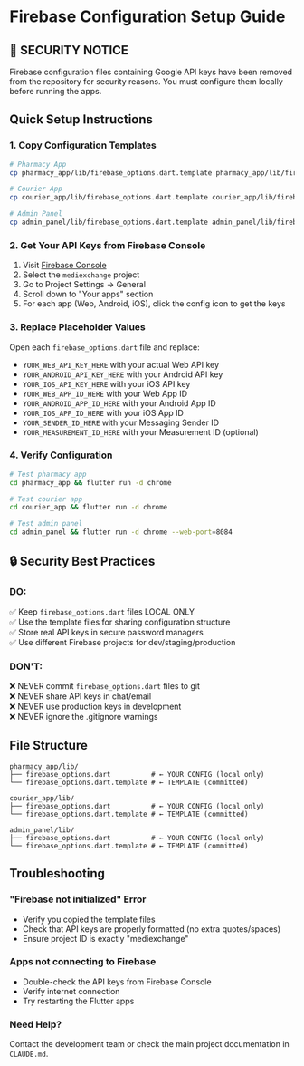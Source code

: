 # Firebase Configuration Setup Guide

## 🚨 SECURITY NOTICE
Firebase configuration files containing Google API keys have been removed from the repository for security reasons. You must configure them locally before running the apps.

## Quick Setup Instructions

### 1. Copy Configuration Templates
```bash
# Pharmacy App
cp pharmacy_app/lib/firebase_options.dart.template pharmacy_app/lib/firebase_options.dart

# Courier App  
cp courier_app/lib/firebase_options.dart.template courier_app/lib/firebase_options.dart

# Admin Panel
cp admin_panel/lib/firebase_options.dart.template admin_panel/lib/firebase_options.dart
```

### 2. Get Your API Keys from Firebase Console
1. Visit [Firebase Console](https://console.firebase.google.com)
2. Select the `mediexchange` project
3. Go to Project Settings → General
4. Scroll down to "Your apps" section
5. For each app (Web, Android, iOS), click the config icon to get the keys

### 3. Replace Placeholder Values
Open each `firebase_options.dart` file and replace:
- `YOUR_WEB_API_KEY_HERE` with your actual Web API key
- `YOUR_ANDROID_API_KEY_HERE` with your Android API key  
- `YOUR_IOS_API_KEY_HERE` with your iOS API key
- `YOUR_WEB_APP_ID_HERE` with your Web App ID
- `YOUR_ANDROID_APP_ID_HERE` with your Android App ID
- `YOUR_IOS_APP_ID_HERE` with your iOS App ID
- `YOUR_SENDER_ID_HERE` with your Messaging Sender ID
- `YOUR_MEASUREMENT_ID_HERE` with your Measurement ID (optional)

### 4. Verify Configuration
```bash
# Test pharmacy app
cd pharmacy_app && flutter run -d chrome

# Test courier app
cd courier_app && flutter run -d chrome  

# Test admin panel
cd admin_panel && flutter run -d chrome --web-port=8084
```

## 🔒 Security Best Practices

### DO:
✅ Keep `firebase_options.dart` files LOCAL ONLY  
✅ Use the template files for sharing configuration structure  
✅ Store real API keys in secure password managers  
✅ Use different Firebase projects for dev/staging/production  

### DON'T:
❌ NEVER commit `firebase_options.dart` files to git  
❌ NEVER share API keys in chat/email  
❌ NEVER use production keys in development  
❌ NEVER ignore the .gitignore warnings  

## File Structure
```
pharmacy_app/lib/
├── firebase_options.dart          # ← YOUR CONFIG (local only)
└── firebase_options.dart.template # ← TEMPLATE (committed)

courier_app/lib/
├── firebase_options.dart          # ← YOUR CONFIG (local only)  
└── firebase_options.dart.template # ← TEMPLATE (committed)

admin_panel/lib/
├── firebase_options.dart          # ← YOUR CONFIG (local only)
└── firebase_options.dart.template # ← TEMPLATE (committed)
```

## Troubleshooting

### "Firebase not initialized" Error
- Verify you copied the template files
- Check that API keys are properly formatted (no extra quotes/spaces)
- Ensure project ID is exactly "mediexchange"

### Apps not connecting to Firebase
- Double-check the API keys from Firebase Console
- Verify internet connection
- Try restarting the Flutter apps

### Need Help?
Contact the development team or check the main project documentation in `CLAUDE.md`.